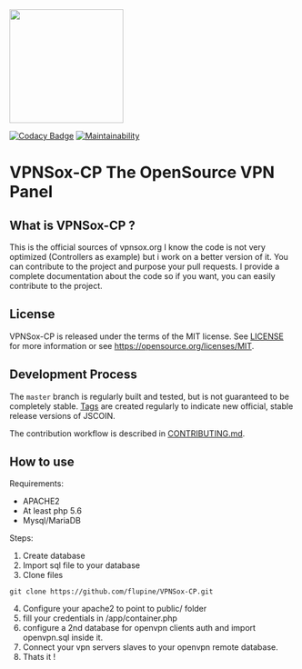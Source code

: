 <img src="https://i.imgur.com/XPcaiW5.jpg" width="200" />

[![Codacy Badge](https://api.codacy.com/project/badge/Grade/c03de63aedd540d0b1ea4266e27e8ba2)](https://www.codacy.com/app/faurest.lupine/VPNSox-CP?utm_source=github.com&amp;utm_medium=referral&amp;utm_content=flupine/VPNSox-CP&amp;utm_campaign=Badge_Grade)
[![Maintainability](https://api.codeclimate.com/v1/badges/214ae6d482e32f08a756/maintainability)](https://codeclimate.com/github/flupine/VPNSox-CP/maintainability)

VPNSox-CP The OpenSource VPN Panel
=====================================

What is VPNSox-CP ?
----------------

This is the official sources of vpnsox.org
I know the code is not very optimized (Controllers as example) but i work on a better version of it.
You can contribute to the project and purpose your pull requests.
I provide a complete documentation about the code so if you want, you can easily contribute to the project.

License
-------

VPNSox-CP is released under the terms of the MIT license. See [LICENSE](LICENSE) for more
information or see https://opensource.org/licenses/MIT.

Development Process
-------------------

The `master` branch is regularly built and tested, but is not guaranteed to be
completely stable. [Tags](https://github.com/flupine/JSCOIN/tags) are created
regularly to indicate new official, stable release versions of JSCOIN.

The contribution workflow is described in [CONTRIBUTING.md](CONTRIBUTING.md).

How to use
-----------

Requirements:
- APACHE2
- At least php 5.6
- Mysql/MariaDB

Steps:
1) Create database 
2) Import sql file to your database
3) Clone files
```
git clone https://github.com/flupine/VPNSox-CP.git
```
4) Configure your apache2 to point to public/ folder
5) fill your credentials in /app/container.php
6) configure a 2nd database for openvpn clients auth and import openvpn.sql inside it.
7) Connect your vpn servers slaves to your openvpn remote database.
8) Thats it !

